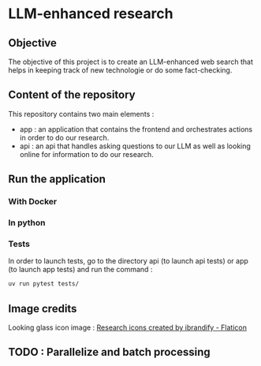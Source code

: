 # LLM-enhanced research

## Objective

The objective of this project is to create an LLM-enhanced web search that helps in keeping track of new technologie or do some fact-checking.

## Content of the repository

This repository contains two main elements :
- app : an application that contains the frontend and orchestrates actions in order to do our research.
- api : an api that handles asking questions to our LLM as well as looking online for information to do our research.

## Run the application

### With Docker

### In python

### Tests

In order to launch tests, go to the directory api (to launch api tests) or app (to launch app tests) and run the command :
```bash
uv run pytest tests/
```

## Image credits

Looking glass icon image : <a href="https://www.flaticon.com/free-icons/research" title="research icons">Research icons created by ibrandify - Flaticon</a>

## TODO : Parallelize and batch processing